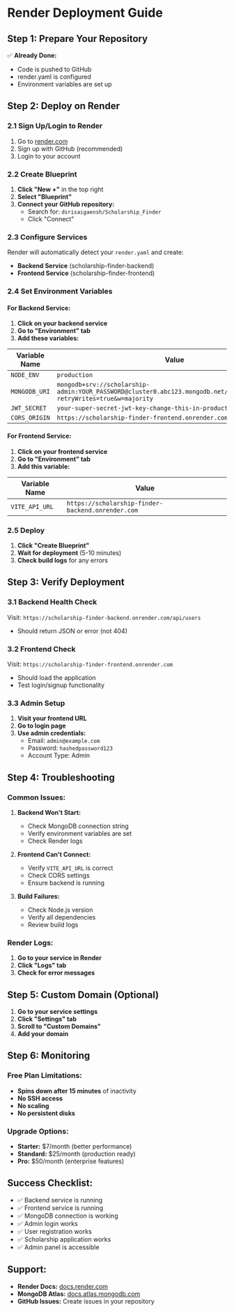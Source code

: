 # Render Deployment Guide

## Step 1: Prepare Your Repository

✅ **Already Done:**
- Code is pushed to GitHub
- render.yaml is configured
- Environment variables are set up

## Step 2: Deploy on Render

### 2.1 Sign Up/Login to Render
1. Go to [render.com](https://render.com)
2. Sign up with GitHub (recommended)
3. Login to your account

### 2.2 Create Blueprint
1. **Click "New +"** in the top right
2. **Select "Blueprint"**
3. **Connect your GitHub repository:**
   - Search for: `dsrisaigaensh/Scholarship_Finder`
   - Click "Connect"

### 2.3 Configure Services
Render will automatically detect your `render.yaml` and create:
- **Backend Service** (scholarship-finder-backend)
- **Frontend Service** (scholarship-finder-frontend)

### 2.4 Set Environment Variables

#### For Backend Service:
1. **Click on your backend service**
2. **Go to "Environment" tab**
3. **Add these variables:**

| Variable Name | Value |
|---------------|-------|
| `NODE_ENV` | `production` |
| `MONGODB_URI` | `mongodb+srv://scholarship-admin:YOUR_PASSWORD@cluster0.abc123.mongodb.net/scholarshipfinder?retryWrites=true&w=majority` |
| `JWT_SECRET` | `your-super-secret-jwt-key-change-this-in-production` |
| `CORS_ORIGIN` | `https://scholarship-finder-frontend.onrender.com` |

#### For Frontend Service:
1. **Click on your frontend service**
2. **Go to "Environment" tab**
3. **Add this variable:**

| Variable Name | Value |
|---------------|-------|
| `VITE_API_URL` | `https://scholarship-finder-backend.onrender.com` |

### 2.5 Deploy
1. **Click "Create Blueprint"**
2. **Wait for deployment** (5-10 minutes)
3. **Check build logs** for any errors

## Step 3: Verify Deployment

### 3.1 Backend Health Check
Visit: `https://scholarship-finder-backend.onrender.com/api/users`
- Should return JSON or error (not 404)

### 3.2 Frontend Check
Visit: `https://scholarship-finder-frontend.onrender.com`
- Should load the application
- Test login/signup functionality

### 3.3 Admin Setup
1. **Visit your frontend URL**
2. **Go to login page**
3. **Use admin credentials:**
   - Email: `admin@example.com`
   - Password: `hashedpassword123`
   - Account Type: Admin

## Step 4: Troubleshooting

### Common Issues:

1. **Backend Won't Start:**
   - Check MongoDB connection string
   - Verify environment variables are set
   - Check Render logs

2. **Frontend Can't Connect:**
   - Verify `VITE_API_URL` is correct
   - Check CORS settings
   - Ensure backend is running

3. **Build Failures:**
   - Check Node.js version
   - Verify all dependencies
   - Review build logs

### Render Logs:
1. **Go to your service in Render**
2. **Click "Logs" tab**
3. **Check for error messages**

## Step 5: Custom Domain (Optional)

1. **Go to your service settings**
2. **Click "Settings" tab**
3. **Scroll to "Custom Domains"**
4. **Add your domain**

## Step 6: Monitoring

### Free Plan Limitations:
- **Spins down after 15 minutes** of inactivity
- **No SSH access**
- **No scaling**
- **No persistent disks**

### Upgrade Options:
- **Starter:** $7/month (better performance)
- **Standard:** $25/month (production ready)
- **Pro:** $50/month (enterprise features)

## Success Checklist:

- ✅ Backend service is running
- ✅ Frontend service is running
- ✅ MongoDB connection is working
- ✅ Admin login works
- ✅ User registration works
- ✅ Scholarship application works
- ✅ Admin panel is accessible

## Support:

- **Render Docs:** [docs.render.com](https://docs.render.com)
- **MongoDB Atlas:** [docs.atlas.mongodb.com](https://docs.atlas.mongodb.com)
- **GitHub Issues:** Create issues in your repository 